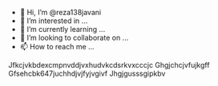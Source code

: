 - 👋 Hi, I’m @reza138javani
- 👀 I’m interested in ...
- 🌱 I’m currently learning ...
- 💞️ I’m looking to collaborate on ...
- 📫 How to reach me ...

<!---
reza138javani/reza138javani is a ✨ special ✨ repository because its `README.md` (this file) appears on your GitHub profile.
You can click the Preview link to take a look at your changes.
--->
Jfkcjvkbdexcmpnvddjvxhudvkcdsrkvxcccjc
Ghgjchcjvfujkgff
Gfsehcbk647juchhdjvjfyjvgivf
Jhgjgusssgipkbv

